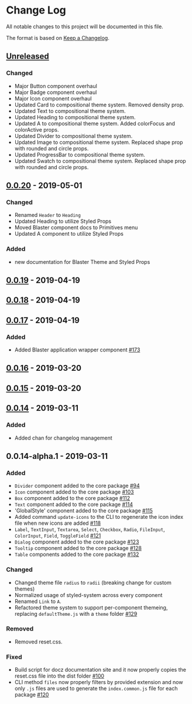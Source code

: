 # Change Log
All notable changes to this project will be documented in this file.

The format is based on [Keep a Changelog](https://keepachangelog.com/en/1.0.0/).

## [Unreleased]
### Changed
- Major Button component overhaul
- Major Badge component overhaul
- Major Icon component overhaul
- Updated Card to compositional theme system. Removed density prop.
- Updated Text to compositional theme system.
- Updated Heading to compositional theme system.
- Updated A to compositional theme system. Added colorFocus and colorActive props.
- Updated Divider to compositional theme system.
- Updated Image to compositional theme system. Replaced shape prop with rounded and circle props.
- Updated ProgressBar to compositional theme system.
- Updated Swatch to compositional theme system. Replaced shape prop with rounded and circle props.

## [0.0.20] - 2019-05-01
### Changed
- Renamed `Header` to `Heading`
- Updated Heading to utilize Styled Props
- Moved Blaster component docs to Primitives menu
- Updated A component to utilize Styled Props

### Added
- new documentation for Blaster Theme and Styled Props

## [0.0.19] - 2019-04-19

## [0.0.18] - 2019-04-19

## [0.0.17] - 2019-04-19
### Added
- Added Blaster application wrapper component [#173](https://github.com/raster-foundry/blasterjs/pull/173)

## [0.0.16] - 2019-03-20

## [0.0.15] - 2019-03-20

## [0.0.14] - 2019-03-11
### Added
- Added chan for changelog management

## 0.0.14-alpha.1 - 2019-03-11
### Added
- `Divider` component added to the core package [#94](https://github.com/raster-foundry/blasterjs/pull/94)
- `Icon` component added to the core package [#103](https://github.com/raster-foundry/blasterjs/pull/103)
- `Box` component added to the core package [#112](https://github.com/raster-foundry/blasterjs/pull/112)
- `Text` component added to the core package [#114](https://github.com/raster-foundry/blasterjs/pull/114)
- 'GlobalStyle' component added to the core package [#115](https://github.com/raster-foundry/blasterjs/pull/115)
- Added command `update-icons` to the CLI to regenerate the icon index file when new icons are added [#118](https://github.com/raster-foundry/blasterjs/pull/118)
- `Label`, `TextInput`, `Textarea`, `Select`, `Checkbox`, `Radio`, `FileInput`, `ColorInput`, `Field`, `ToggleField` [#121](https://github.com/raster-foundry/blasterjs/pull/121)
- `Dialog` component added to the core package [#123](https://github.com/raster-foundry/blasterjs/pull/123)
- `Tooltip` component added to the core package [#128](https://github.com/raster-foundry/blasterjs/pull/128)
- `Table` components added to the core package [#132](https://github.com/raster-foundry/blasterjs/pull/132)

### Changed
- Changed theme file `radius` to `radii` (breaking change for custom themes)
- Normalized usage of styled-system across every component
- Renamed `Link` to `A`.
- Refactored theme system to support per-component themeing, replacing `defaultTheme.js` with a `theme` folder [#129](https://github.com/raster-foundry/blasterjs/pull/129)

### Removed
- Removed reset.css.

### Fixed
- Build script for docz documentation site and it now properly copies the reset.css file into the dist folder [#100](https://github.com/raster-foundry/blasterjs/pull/111)
- CLI method `files` now properly filters by provided extension and now only `.js` files are used to generate the `index.common.js` file for each package [#120](https://github.com/raster-foundry/blasterjs/pull/120)

[unreleased]: https://github.com/:raster-foundry/blasterjs/compare/v0.0.20...HEAD
[0.0.20]: https://github.com/:raster-foundry/blasterjs/compare/v0.0.19...v0.0.20
[0.0.19]: https://github.com/:raster-foundry/blasterjs/compare/v0.0.18...v0.0.19
[0.0.18]: https://github.com/:raster-foundry/blasterjs/compare/v0.0.17...v0.0.18
[0.0.17]: https://github.com/:raster-foundry/blasterjs/compare/v0.0.16...v0.0.17
[0.0.16]: https://github.com/:raster-foundry/blasterjs/compare/v0.0.15...v0.0.16
[0.0.15]: https://github.com/:raster-foundry/blasterjs/compare/v0.0.14...v0.0.15
[0.0.14]: https://github.com/:raster-foundry/blasterjs/compare/v0.0.14-alpha.1...v0.0.14
